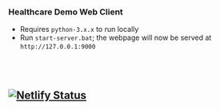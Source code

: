 ### **Healthcare Demo Web Client**

- Requires `python-3.x.x` to run locally
- Run `start-server.bat`; the webpage will now be served at `http://127.0.0.1:9000`

<br>
<br>

##  **[![Netlify Status](https://api.netlify.com/api/v1/badges/26a05c3d-ce61-4073-8d89-fa6a8144c366/deploy-status)](https://app.netlify.com/sites/pcs-acsq-healthcare-demo-client/deploys)**